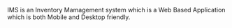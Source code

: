 IMS is an Inventory Mamagement system which is a Web Based Application which is both Mobile and Desktop friendly. 


